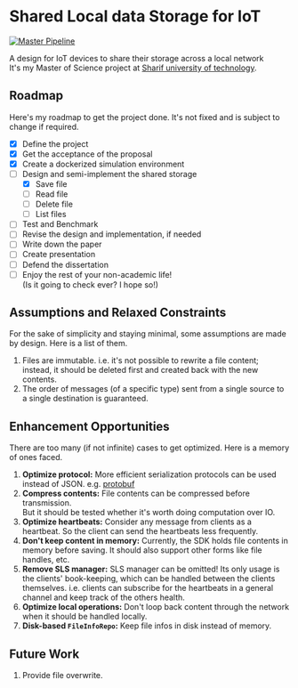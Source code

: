 # Shared Local data Storage for IoT
[![Master Pipeline](https://github.com/emranbm/sls-for-iot/workflows/Main%20Workflow/badge.svg?branch=master)](https://github.com/emranbm/sls-for-iot/actions/workflows/main.yml)

A design for IoT devices to share their storage across a local network  
It's my Master of Science project at [Sharif university of technology](http://www.sharif.ir/).

## Roadmap
Here's my roadmap to get the project done. It's not fixed and is subject to change if required.
- [x] Define the project
- [x] Get the acceptance of the proposal
- [x] Create a dockerized simulation environment
- [ ] Design and semi-implement the shared storage
  - [x] Save file
  - [ ] Read file
  - [ ] Delete file
  - [ ] List files
- [ ] Test and Benchmark
- [ ] Revise the design and implementation, if needed
- [ ] Write down the paper
- [ ] Create presentation
- [ ] Defend the dissertation
- [ ] Enjoy the rest of your non-academic life!  
(Is it going to check ever? I hope so!)

## Assumptions and Relaxed Constraints
For the sake of simplicity and staying minimal, some assumptions are made by design. Here is a list of them.
1. Files are immutable. i.e. it's not possible to rewrite a file content; instead, it should be deleted first and created back with the new contents.
1. The order of messages (of a specific type) sent from a single source to a single destination is guaranteed.

## Enhancement Opportunities
There are too many (if not infinite) cases to get optimized. Here is a memory of ones faced.
1. **Optimize protocol:** More efficient serialization protocols can be used instead of JSON. e.g. [protobuf](https://developers.google.com/protocol-buffers)
1. **Compress contents:** File contents can be compressed before transmission.  
But it should be tested whether it's worth doing computation over IO.
1. **Optimize heartbeats:** Consider any message from clients as a heartbeat. So the client can send the heartbeats less frequently.
1. **Don't keep content in memory:** Currently, the SDK holds file contents in memory before saving. It should also support other forms like file handles, etc.
1. **Remove SLS manager:** SLS manager can be omitted! Its only usage is the clients' book-keeping, which can be handled between the clients themselves. i.e. clients can subscribe for the heartbeats in a general channel and keep track of the others health.
1. **Optimize local operations:** Don't loop back content through the network when it should be handled locally.
1. **Disk-based `FileInfoRepo`:** Keep file infos in disk instead of memory.

## Future Work
1. Provide file overwrite.
